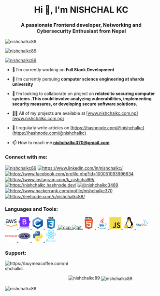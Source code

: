 <h1 align="center">Hi 👋, I'm NISHCHAL KC</h1>
<h3 align="center">A passionate Frontend developer, Networking and Cybersecurity Enthusiast from Nepal</h3>

<p align="left"> <img src="https://komarev.com/ghpvc/?username=nishchalkc89&label=Profile%20views&color=0e75b6&style=flat" alt="nishchalkc89" /> </p>

<p align="left"> <a href="https://github.com/ryo-ma/github-profile-trophy"><img src="https://github-profile-trophy.vercel.app/?username=nishchalkc89" alt="nishchalkc89" /></a> </p>

<p align="left"> <a href="https://twitter.com/nishchalkc89" target="blank"><img src="https://img.shields.io/twitter/follow/nishchalkc89?logo=twitter&style=for-the-badge" alt="nishchalkc89" /></a> </p>

- 🔭 I’m currently working on **Full Stack Development**

- 🌱 I’m currently persuing **computer science engineering at sharda university**

- 👯 I’m looking to collaborate on project on **related to securing computer systems .This could involve analyzing vulnerabilities, implementing security measures, or developing secure software solutions.**

- 👨‍💻 All of my projects are available at [www.nishchalkc.com.np](www.nishchalkc.com.np)

- 📝 I regularly write articles on [https://hashnode.com/@nishchalkc](https://hashnode.com/@nishchalkc)

- 📫 How to reach me **nishchalkc370@gmail.com**

<h3 align="left">Connect with me:</h3>
<p align="left">
<a href="https://twitter.com/nishchalkc89" target="blank"><img align="center" src="https://raw.githubusercontent.com/rahuldkjain/github-profile-readme-generator/master/src/images/icons/Social/twitter.svg" alt="nishchalkc89" height="30" width="40" /></a>
<a href="https://linkedin.com/in/https://www.linkedin.com/in/nishchalkc/" target="blank"><img align="center" src="https://raw.githubusercontent.com/rahuldkjain/github-profile-readme-generator/master/src/images/icons/Social/linked-in-alt.svg" alt="https://www.linkedin.com/in/nishchalkc/" height="30" width="40" /></a>
<a href="https://fb.com/https://www.facebook.com/profile.php?id=100051093996634" target="blank"><img align="center" src="https://raw.githubusercontent.com/rahuldkjain/github-profile-readme-generator/master/src/images/icons/Social/facebook.svg" alt="https://www.facebook.com/profile.php?id=100051093996634" height="30" width="40" /></a>
<a href="https://instagram.com/https://www.instagram.com/k_nishchal69/" target="blank"><img align="center" src="https://raw.githubusercontent.com/rahuldkjain/github-profile-readme-generator/master/src/images/icons/Social/instagram.svg" alt="https://www.instagram.com/k_nishchal69/" height="30" width="40" /></a>
<a href="https://hashnode.com/https://nishchalkc.hashnode.dev/" target="blank"><img align="center" src="https://raw.githubusercontent.com/rahuldkjain/github-profile-readme-generator/master/src/images/icons/Social/hashnode.svg" alt="https://nishchalkc.hashnode.dev/" height="30" width="40" /></a>
<a href="https://www.youtube.com/c/@nishchalkc3489" target="blank"><img align="center" src="https://raw.githubusercontent.com/rahuldkjain/github-profile-readme-generator/master/src/images/icons/Social/youtube.svg" alt="@nishchalkc3489" height="30" width="40" /></a>
<a href="https://www.hackerrank.com/https://www.hackerrank.com/profile/nishchalkc370" target="blank"><img align="center" src="https://raw.githubusercontent.com/rahuldkjain/github-profile-readme-generator/master/src/images/icons/Social/hackerrank.svg" alt="https://www.hackerrank.com/profile/nishchalkc370" height="30" width="40" /></a>
<a href="https://www.leetcode.com/https://leetcode.com/u/nishchalkc89/" target="blank"><img align="center" src="https://raw.githubusercontent.com/rahuldkjain/github-profile-readme-generator/master/src/images/icons/Social/leet-code.svg" alt="https://leetcode.com/u/nishchalkc89/" height="30" width="40" /></a>
</p>

<h3 align="left">Languages and Tools:</h3>
<p align="left"> <a href="https://aws.amazon.com" target="_blank" rel="noreferrer"> <img src="https://raw.githubusercontent.com/devicons/devicon/master/icons/amazonwebservices/amazonwebservices-original-wordmark.svg" alt="aws" width="40" height="40"/> </a> <a href="https://getbootstrap.com" target="_blank" rel="noreferrer"> <img src="https://raw.githubusercontent.com/devicons/devicon/master/icons/bootstrap/bootstrap-plain-wordmark.svg" alt="bootstrap" width="40" height="40"/> </a> <a href="https://www.cprogramming.com/" target="_blank" rel="noreferrer"> <img src="https://raw.githubusercontent.com/devicons/devicon/master/icons/c/c-original.svg" alt="c" width="40" height="40"/> </a> <a href="https://www.w3schools.com/css/" target="_blank" rel="noreferrer"> <img src="https://raw.githubusercontent.com/devicons/devicon/master/icons/css3/css3-original-wordmark.svg" alt="css3" width="40" height="40"/> </a> <a href="https://cloud.google.com" target="_blank" rel="noreferrer"> <img src="https://www.vectorlogo.zone/logos/google_cloud/google_cloud-icon.svg" alt="gcp" width="40" height="40"/> </a> <a href="https://git-scm.com/" target="_blank" rel="noreferrer"> <img src="https://www.vectorlogo.zone/logos/git-scm/git-scm-icon.svg" alt="git" width="40" height="40"/> </a> <a href="https://www.w3.org/html/" target="_blank" rel="noreferrer"> <img src="https://raw.githubusercontent.com/devicons/devicon/master/icons/html5/html5-original-wordmark.svg" alt="html5" width="40" height="40"/> </a> <a href="https://www.java.com" target="_blank" rel="noreferrer"> <img src="https://raw.githubusercontent.com/devicons/devicon/master/icons/java/java-original.svg" alt="java" width="40" height="40"/> </a> <a href="https://developer.mozilla.org/en-US/docs/Web/JavaScript" target="_blank" rel="noreferrer"> <img src="https://raw.githubusercontent.com/devicons/devicon/master/icons/javascript/javascript-original.svg" alt="javascript" width="40" height="40"/> </a> <a href="https://www.linux.org/" target="_blank" rel="noreferrer"> <img src="https://raw.githubusercontent.com/devicons/devicon/master/icons/linux/linux-original.svg" alt="linux" width="40" height="40"/> </a> <a href="https://www.mysql.com/" target="_blank" rel="noreferrer"> <img src="https://raw.githubusercontent.com/devicons/devicon/master/icons/mysql/mysql-original-wordmark.svg" alt="mysql" width="40" height="40"/> </a> <a href="https://www.oracle.com/" target="_blank" rel="noreferrer"> <img src="https://raw.githubusercontent.com/devicons/devicon/master/icons/oracle/oracle-original.svg" alt="oracle" width="40" height="40"/> </a> <a href="https://www.php.net" target="_blank" rel="noreferrer"> <img src="https://raw.githubusercontent.com/devicons/devicon/master/icons/php/php-original.svg" alt="php" width="40" height="40"/> </a> <a href="https://www.python.org" target="_blank" rel="noreferrer"> <img src="https://raw.githubusercontent.com/devicons/devicon/master/icons/python/python-original.svg" alt="python" width="40" height="40"/> </a> <a href="https://reactjs.org/" target="_blank" rel="noreferrer"> <img src="https://raw.githubusercontent.com/devicons/devicon/master/icons/react/react-original-wordmark.svg" alt="react" width="40" height="40"/> </a> </p>

<h3 align="left">Support:</h3>
<p><a href="https://www.buymeacoffee.com/https://buymeacoffee.com/nishchalkc"> <img align="left" src="https://cdn.buymeacoffee.com/buttons/v2/default-yellow.png" height="50" width="210" alt="https://buymeacoffee.com/nishchalkc" /></a></p><br><br>

<p><img align="left" src="https://github-readme-stats.vercel.app/api/top-langs?username=nishchalkc89&show_icons=true&locale=en&layout=compact" alt="nishchalkc89" /></p>

<p>&nbsp;<img align="center" src="https://github-readme-stats.vercel.app/api?username=nishchalkc89&show_icons=true&locale=en" alt="nishchalkc89" /></p>

<p><img align="center" src="https://github-readme-streak-stats.herokuapp.com/?user=nishchalkc89&" alt="nishchalkc89" /></p>
